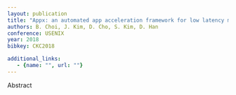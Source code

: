 ```yaml
---
layout: publication
title: "Appx: an automated app acceleration framework for low latency mobile app"
authors: B. Choi, J. Kim, D. Cho, S. Kim, D. Han
conference: USENIX
year: 2018
bibkey: CKC2018

additional_links:
   - {name: "", url: ""}
---
```

Abstract

